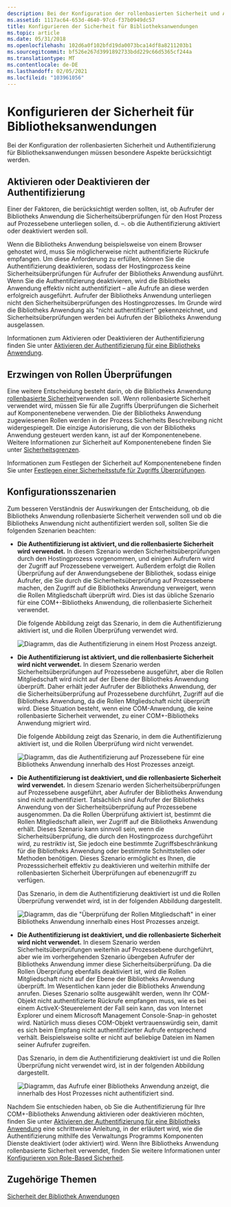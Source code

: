 ```yaml
---
description: Bei der Konfiguration der rollenbasierten Sicherheit und Authentifizierung für Bibliotheksanwendungen müssen besondere Aspekte berücksichtigt werden.
ms.assetid: 1117ac64-653d-4640-97cd-f37b0949dc57
title: Konfigurieren der Sicherheit für Bibliotheksanwendungen
ms.topic: article
ms.date: 05/31/2018
ms.openlocfilehash: 102d6a0f102bfd19da0073bca14df8a8211203b1
ms.sourcegitcommit: bf526e267d3991892733bdd229c66d5365cf244a
ms.translationtype: MT
ms.contentlocale: de-DE
ms.lasthandoff: 02/05/2021
ms.locfileid: "103961056"
---
```

# <a name="configuring-security-for-library-applications"></a>Konfigurieren der Sicherheit für Bibliotheksanwendungen

Bei der Konfiguration der rollenbasierten Sicherheit und Authentifizierung für Bibliotheksanwendungen müssen besondere Aspekte berücksichtigt werden.

## <a name="enabling-or-disabling-authentication"></a>Aktivieren oder Deaktivieren der Authentifizierung

Einer der Faktoren, die berücksichtigt werden sollten, ist, ob Aufrufer der Bibliotheks Anwendung die Sicherheitsüberprüfungen für den Host Prozess auf Prozessebene unterliegen sollen, d. –. ob die Authentifizierung aktiviert oder deaktiviert werden soll.

Wenn die Bibliotheks Anwendung beispielsweise von einem Browser gehostet wird, muss Sie möglicherweise nicht authentifizierte Rückrufe empfangen. Um diese Anforderung zu erfüllen, können Sie die Authentifizierung deaktivieren, sodass der Hostingprozess keine Sicherheitsüberprüfungen für Aufrufer der Bibliotheks Anwendung ausführt. Wenn Sie die Authentifizierung deaktivieren, wird die Bibliotheks Anwendung effektiv nicht authentifiziert – alle Aufrufe an diese werden erfolgreich ausgeführt. Aufrufer der Bibliotheks Anwendung unterliegen nicht den Sicherheitsüberprüfungen des Hostingprozesses. Im Grunde wird die Bibliotheks Anwendung als "nicht authentifiziert" gekennzeichnet, und Sicherheitsüberprüfungen werden bei Aufrufen der Bibliotheks Anwendung ausgelassen.

Informationen zum Aktivieren oder Deaktivieren der Authentifizierung finden Sie unter [Aktivieren der Authentifizierung für eine Bibliotheks Anwendung](enabling-authentication-for-a-library-application.md).

## <a name="enforcing-role-checks"></a>Erzwingen von Rollen Überprüfungen

Eine weitere Entscheidung besteht darin, ob die Bibliotheks Anwendung [rollenbasierte Sicherheit](role-based-security-administration.md)verwenden soll. Wenn rollenbasierte Sicherheit verwendet wird, müssen Sie für alle Zugriffs Überprüfungen die Sicherheit auf Komponentenebene verwenden. Die der Bibliotheks Anwendung zugewiesenen Rollen werden in der Prozess Sicherheits Beschreibung nicht widergespiegelt. Die einzige Autorisierung, die von der Bibliotheks Anwendung gesteuert werden kann, ist auf der Komponentenebene. Weitere Informationen zur Sicherheit auf Komponentenebene finden Sie unter [Sicherheitsgrenzen](security-boundaries.md).

Informationen zum Festlegen der Sicherheit auf Komponentenebene finden Sie unter [Festlegen einer Sicherheitsstufe für Zugriffs Überprüfungen](setting-a-security-level-for-access-checks.md).

## <a name="configuration-scenarios"></a>Konfigurationsszenarien

Zum besseren Verständnis der Auswirkungen der Entscheidung, ob die Bibliotheks Anwendung rollenbasierte Sicherheit verwenden soll und ob die Bibliotheks Anwendung nicht authentifiziert werden soll, sollten Sie die folgenden Szenarien beachten:

-   **Die Authentifizierung ist aktiviert, und die rollenbasierte Sicherheit wird verwendet.** In diesem Szenario werden Sicherheitsüberprüfungen durch den Hostingprozess vorgenommen, und einigen Aufrufern wird der Zugriff auf Prozessebene verweigert. Außerdem erfolgt die Rollen Überprüfung auf der Anwendungsebene der Bibliothek, sodass einige Aufrufer, die Sie durch die Sicherheitsüberprüfung auf Prozessebene machen, den Zugriff auf die Bibliotheks Anwendung verweigert, wenn die Rollen Mitgliedschaft überprüft wird. Dies ist das übliche Szenario für eine COM+-Bibliotheks Anwendung, die rollenbasierte Sicherheit verwendet.

    Die folgende Abbildung zeigt das Szenario, in dem die Authentifizierung aktiviert ist, und die Rollen Überprüfung verwendet wird.

    ![Diagramm, das die Authentifizierung in einem Host Prozess anzeigt.](images/18004ed7-e95e-4c66-9e17-f163cdeefd71.png)

-   **Die Authentifizierung ist aktiviert, und die rollenbasierte Sicherheit wird nicht verwendet.** In diesem Szenario werden Sicherheitsüberprüfungen auf Prozessebene ausgeführt, aber die Rollen Mitgliedschaft wird nicht auf der Ebene der Bibliotheks Anwendung überprüft. Daher erhält jeder Aufrufer der Bibliotheks Anwendung, der die Sicherheitsüberprüfung auf Prozessebene durchführt, Zugriff auf die Bibliotheks Anwendung, da die Rollen Mitgliedschaft nicht überprüft wird. Diese Situation besteht, wenn eine COM-Anwendung, die keine rollenbasierte Sicherheit verwendet, zu einer COM+-Bibliotheks Anwendung migriert wird.

    Die folgende Abbildung zeigt das Szenario, in dem die Authentifizierung aktiviert ist, und die Rollen Überprüfung wird nicht verwendet.

    ![Diagramm, das die Authentifizierung auf Prozessebene für eine Bibliotheks Anwendung innerhalb des Host Prozesses anzeigt.](images/3e5a64c6-39a9-4ff7-b084-8396fe779210.png)

-   **Die Authentifizierung ist deaktiviert, und die rollenbasierte Sicherheit wird verwendet.** In diesem Szenario werden Sicherheitsüberprüfungen auf Prozessebene ausgeführt, aber Aufrufer der Bibliotheks Anwendung sind nicht authentifiziert. Tatsächlich sind Aufrufer der Bibliotheks Anwendung von der Sicherheitsüberprüfung auf Prozessebene ausgenommen. Da die Rollen Überprüfung aktiviert ist, bestimmt die Rollen Mitgliedschaft allein, wer Zugriff auf die Bibliotheks Anwendung erhält. Dieses Szenario kann sinnvoll sein, wenn die Sicherheitsüberprüfung, die durch den Hostingprozess durchgeführt wird, zu restriktiv ist, Sie jedoch eine bestimmte Zugriffsbeschränkung für die Bibliotheks Anwendung oder bestimmte Schnittstellen oder Methoden benötigen. Dieses Szenario ermöglicht es Ihnen, die Prozesssicherheit effektiv zu deaktivieren und weiterhin mithilfe der rollenbasierten Sicherheit Überprüfungen auf ebenenzugriff zu verfügen.

    Das Szenario, in dem die Authentifizierung deaktiviert ist und die Rollen Überprüfung verwendet wird, ist in der folgenden Abbildung dargestellt.

    ![Diagramm, das die "Überprüfung der Rollen Mitgliedschaft" in einer Bibliotheks Anwendung innerhalb eines Host Prozesses anzeigt.](images/e0cc604c-ba86-4087-9a74-1b6fdce8d69a.png)

-   **Die Authentifizierung ist deaktiviert, und die rollenbasierte Sicherheit wird nicht verwendet.** In diesem Szenario werden Sicherheitsüberprüfungen weiterhin auf Prozessebene durchgeführt, aber wie im vorhergehenden Szenario übergeben Aufrufer der Bibliotheks Anwendung immer diese Sicherheitsüberprüfung. Da die Rollen Überprüfung ebenfalls deaktiviert ist, wird die Rollen Mitgliedschaft nicht auf der Ebene der Bibliotheks Anwendung überprüft. Im Wesentlichen kann jeder die Bibliotheks Anwendung anrufen. Dieses Szenario sollte ausgewählt werden, wenn Ihr COM-Objekt nicht authentifizierte Rückrufe empfangen muss, wie es bei einem ActiveX-Steuerelement der Fall sein kann, das von Internet Explorer und einem Microsoft Management Console-Snap-in gehostet wird. Natürlich muss dieses COM-Objekt vertrauenswürdig sein, damit es sich beim Empfang nicht authentifizierter Aufrufe entsprechend verhält. Beispielsweise sollte er nicht auf beliebige Dateien im Namen seiner Aufrufer zugreifen.

    Das Szenario, in dem die Authentifizierung deaktiviert ist und die Rollen Überprüfung nicht verwendet wird, ist in der folgenden Abbildung dargestellt.

    ![Diagramm, das Aufrufe einer Bibliotheks Anwendung anzeigt, die innerhalb des Host Prozesses nicht authentifiziert sind.](images/df3c9a02-52dd-4e07-a5f1-76cef0dab5cb.png)

Nachdem Sie entschieden haben, ob Sie die Authentifizierung für Ihre COM+-Bibliotheks Anwendung aktivieren oder deaktivieren möchten, finden Sie unter [Aktivieren der Authentifizierung für eine Bibliotheks Anwendung](enabling-authentication-for-a-library-application.md) eine schrittweise Anleitung, in der erläutert wird, wie die Authentifizierung mithilfe des Verwaltungs Programms Komponenten Dienste deaktiviert (oder aktiviert) wird. Wenn Ihre Bibliotheks Anwendung rollenbasierte Sicherheit verwendet, finden Sie weitere Informationen unter [Konfigurieren von Role-Based Sicherheit](configuring-role-based-security.md).

## <a name="related-topics"></a>Zugehörige Themen

<dl> <dt>

[Sicherheit der Bibliothek Anwendungen](library-application-security.md)
</dt> </dl>

 

 



